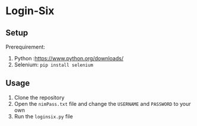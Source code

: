 # Login-Six


## Setup
Prerequirement:
1. Python :https://www.python.org/downloads/
2. Selenium:
    `pip install selenium` 


## Usage
1. Clone the repository
2. Open the `nimPass.txt` file and change the `USERNAME` and `PASSWORD` to your own
3. Run the `loginsix.py` file


